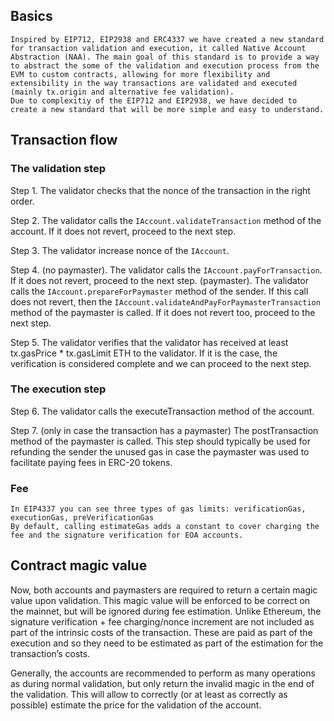 ## Basics
    Inspired by EIP712, EIP2938 and ERC4337 we have created a new standard for transaction validation and execution, it called Native Account Abstraction (NAA). The main goal of this standard is to provide a way to abstract the some of the validation and execution process from the EVM to custom contracts, allowing for more flexibility and extensibility in the way transactions are validated and executed (mainly tx.origin and alternative fee validation).
    Due to complexitiy of the EIP712 and EIP2938, we have decided to create a new standard that will be more simple and easy to understand.

## Transaction flow

### The validation step

Step 1. The validator checks that the nonce of the transaction in the right order.

Step 2. The validator calls the `IAccount.validateTransaction` method of the account. If it does not revert, proceed to the next step.

Step 3. The validator increase nonce of the `IAccount`.

Step 4.
    (no paymaster). The validator calls the `IAccount.payForTransaction`. If it does not revert, proceed to the next step.
    (paymaster). The validator calls the `IAccount.prepareForPaymaster` method of the sender. If this call does not revert, then the `IAccount.validateAndPayForPaymasterTransaction` method of the paymaster is called. If it does not revert too, proceed to the next step.

Step 5. The validator verifies that the validator has received at least tx.gasPrice * tx.gasLimit ETH to the validator. If it is the case, the verification is considered complete and we can proceed to the next step.

### The execution step

Step 6. The validator calls the executeTransaction method of the account.

Step 7. (only in case the transaction has a paymaster) The postTransaction method of the paymaster is called. This step should typically be used for refunding the sender the unused gas in case the paymaster was used to facilitate paying fees in ERC-20 tokens.

### Fee
    In EIP4337 you can see three types of gas limits: verificationGas, executionGas, preVerificationGas
    By default, calling estimateGas adds a constant to cover charging the fee and the signature verification for EOA accounts.

## Contract magic value

Now, both accounts and paymasters are required to return a certain magic value upon validation. This magic value will be
enforced to be correct on the mainnet, but will be ignored during fee estimation. Unlike Ethereum, the signature
verification + fee charging/nonce increment are not included as part of the intrinsic costs of the transaction. These
are paid as part of the execution and so they need to be estimated as part of the estimation for the transaction’s
costs.

Generally, the accounts are recommended to perform as many operations as during normal validation, but only return the
invalid magic in the end of the validation. This will allow to correctly (or at least as correctly as possible) estimate
the price for the validation of the account.
